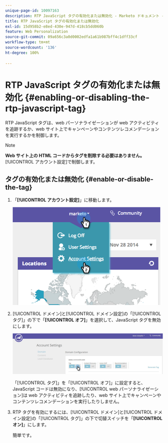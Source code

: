```yaml
---
unique-page-id: 10097163
description: RTP JavaScript タグの有効化または無効化 - Marketo ドキュメント - 製品ドキュメント
title: RTP JavaScript タグの有効化または無効化
exl-id: 15d958b2-e8ed-430e-947d-418cb5dd060b
feature: Web Personalization
source-git-commit: 09a656c3a0d0002edfa1a61b987bff4c1dff33cf
workflow-type: tm+mt
source-wordcount: '136'
ht-degree: 100%

---
```


# RTP JavaScript タグの有効化または無効化 {#enabling-or-disabling-the-rtp-javascript-tag}

RTP JavaScript タグは、web パーソナライゼーションが web アクティビティを追跡するか、web サイト上でキャンペーンやコンテンツレコメンデーションを実行するかを制御します。

>[!NOTE]
>
>**Web サイト上の HTML コードからタグを削除する必要はありません。**[!UICONTROL アカウント設定]で制御します。

## タグの有効化または無効化 {#enable-or-disable-the-tag}

1. 「**[!UICONTROL アカウント設定]**」に移動します。

   ![](assets/image2014-12-1-23-3a3-3a12.png)

1. [!UICONTROL ドメイン]と[!UICONTROL ドメイン設定]の「[!UICONTROL タグ]」の下で「**[!UICONTROL オフ]**」を選択して、JavaScript タグを無効にします。

   ![](assets/account-settings-domain-tag.jpg)

   「[!UICONTROL タグ]」を「[!UICONTROL オフ]」に設定すると、JavaScript コードは無効になり、[!UICONTROL web パーソナライゼーション]は web アクティビティを追跡したり、web サイト上でキャンペーンやコンテンツレコメンデーションを実行したりしません。

1. RTP タグを有効にするには、[!UICONTROL ドメイン]と[!UICONTROL ドメイン設定]の「[!UICONTROL タグ]」の下で切替スイッチを「**[!UICONTROL オン]**」にします。

   簡単です。
